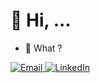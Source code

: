 # 👋 Hi, ...
- 👀 What ?

<a href="mailto:rithick.s49@outlook.com">
  <img alt="Email" src="https://img.shields.io/badge/Email-rithick.s49@gmail.com-green?style=flat-square&logo=gmail">
</a>
<a href="https://www.linkedin.com/in/rithick-s/">
  <img alt="LinkedIn" src="https://img.shields.io/badge/LinkedIn-Rithick%20S-green?style=flat-square&logo=linkedin">
</a>


<!---
te-yd/te-yd is a ✨ special ✨ repository because its `README.md` (this file) appears on your GitHub profile.
You can click the Preview link to take a look at your changes.
--->
